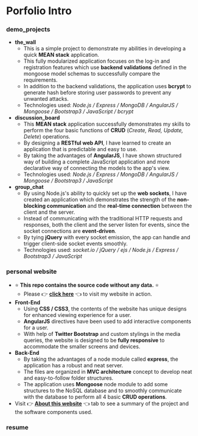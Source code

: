 # Porfolio Intro

### demo_projects
* __the_wall__
	* This is a simple project to demonstrate my abilities in developing a quick __MEAN stack__ application.
	* This fully modularized application focuses on the log-in and registration features which use __backend validations__ defined in the mongoose model schemas to successfully compare the requirements.
	* In addition to the backend validations, the application uses __bcrypt__ to generate hash before storing user passwords to prevent any unwanted attacks.
	* Technologies used: _Node.js / Express / MongoDB / AngularJS / Mongoose / Bootstrap3 / JavaScript / bcrypt_
* __discussion_board__
	* This __MEAN stack__ application successfully demonstrates my skills to perform the four basic functions of  __CRUD__ (_Create, Read, Update, Delete_) operations.
	* By designing a __RESTful web API__, I have learned to create an application that is predictable and easy to use.
	* By taking the advantages of __AngularJS__, I have shown structured way of building a complete JavaScript application and more declarative way of connecting the models to the app's view.
	* Technologies used: _Node.js / Express / MongoDB / AngularJS / Mongoose / Bootstrap3 / JavaScript_
* __group_chat__
	* By using Node.js's ability to quickly set up the __web sockets__, I have created an application which demonstrates the strength of the __non-blocking communication__ and the  __real-time connection__ between the client and the server.
	* Instead of communicating with the traditional HTTP requests and responses, both the client and the server listen for events, since the socket connections are __event-driven__.
	* By tying __jQuery__ with every socket emission, the app can handle and trigger client-side socket events smoothly.
	* Technologies used: _socket.io / jQuery / ejs / Node.js / Express / Bootstrap3 / JavaScript_

### personal website
*  :star: __This repo contains the source code without any data.__ :star:
 	* Please :point_right: __[click here](http://tommy-oh.com)__ :point_left: to visit my website in action.
*	__Front-End__
	* Using __CSS / CSS3__, the contents of the website has unique designs for enhanced viewing experience for a user.
	* __AngularJS__ directives have been used to add interactive components for a user.
	* With help of __Twitter Bootstrap__ and custom stylings in the media queries, the website is designed to be __fully responsive__ to accommodate the smaller screens and devices.   
*	__Back-End__
	* By taking the advantages of a node module called __express__, the application has a robust and neat server.
	* The files are organized in __MVC architecture__ concept to develop neat and easy-to-follow folder structures.
	* The application uses __Mongoose__ node module to add some structures to the NoSQL database and to smoothly communicate with the database to perform all 4 basic __CRUD operations__.
*	Visit :point_right: __[About this website](http://tommy-oh.com/#/about)__ :point_left: tab to see a summary of the project and the software components used.

### resume
